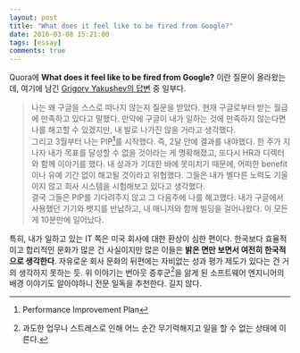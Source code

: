 ```yaml
---
layout: post
title: "What does it feel like to be fired from Google?"
date: 2016-03-08 15:21:00
tags: [essay]
comments: true
---
```


Quora에 **What does it feel like to be fired from Google?** 이란 질문이 올라왔는데, 여기에 남긴 [Grigory Yakushev의 답변](https://www.quora.com/What-does-it-feel-like-to-be-fired-from-Google/answer/Grigory-Yakushev) 중 일부다.


> 나는 왜 구글을 스스로 떠나지 않는지 질문을 받았다. 현재 구글로부터 받는 월급에 만족하고 있다고 말했다. 만약에 구글이 내가 일하는 것에 만족하지 않는다면 나를 해고할 수 있겠지만, 내 발로 나가진 않을 거라고 생각했다.  
> 그리고 3월부터 나는 PIP[^1]를 시작했다. 즉, 2달 안에 결과를 내야했다. 한 주가 지나자 내가 목표를 달성할 수 없을 것이라는 게 명확해졌고, 또다시 HR과 디렉터와 함께 이야기를 했다. 내 성과가 기대한 바에 못미치기 때문에, 어떠한 benefit이나 유예 기간 없이 해고될 것이라고 위협했다. 그들은 내가 별다른 노력도 기울이지 않고 회사 시스템을 시험해보고 있다고 생각했다.  
> 결국 그들은 PIP를 기다려주지 않고 그 다음주에 나를 해고했다. 내가 구글에서 사용했던 기기와 뱃지를 반납하고, 내 매니저와 함께 빌딩을 걸어나왔다. 이 모든 게 10분만에 일어났다. 


특히, 내가 일하고 있는 IT 쪽은 미국 회사에 대한 환상이 심한 편이다. 한국보다 효율적이고 합리적인 문화가 많은 건 사실이지만 많은 이들은 **밝은 면만 보면서 여전히 한국적으로 생각한다**. 자유로운 회사 문화의 뒤편에는 자비없는 성과 평가 제도가 있다는 건 거의 생각하지 못하는 듯. 위 이야기는 번아웃 증후군[^2]을 앓게 된 소프트웨어 엔지니어의 배경 이야기도 알아야하니 전문 일독을 추천한다. 길지 않다. 


[^1]: Performance Improvement Plan
[^2]: 과도한 업무나 스트레스로 인해 어느 순간 무기력해지고 일을 할 수 없는 상태에 이른다.
